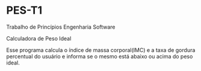 # PES-T1
Trabalho de Princípios Engenharia Software

Calculadora de Peso Ideal

Esse programa calcula o índice de massa corporal(IMC) e a taxa de gordura percentual do usuário e informa se o mesmo está abaixo ou acima do peso ideal.
